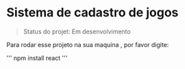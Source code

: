 <h1> Sistema de  cadastro  de  jogos</h1>

>Status do projet:  Em desenvolvimento

Para  rodar esse projeto na sua maquina , por favor digite: 

'''
npm install react
'''
